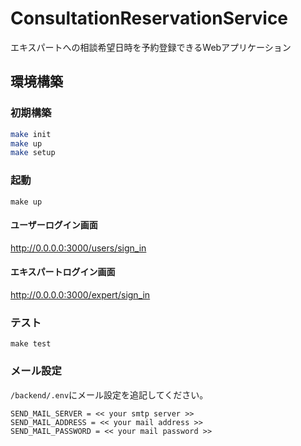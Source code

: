 # ConsultationReservationService
エキスパートへの相談希望日時を予約登録できるWebアプリケーション

## 環境構築

### 初期構築
```bash
make init
make up
make setup
```

### 起動
```shell
make up
```

#### ユーザーログイン画面
http://0.0.0.0:3000/users/sign_in

#### エキスパートログイン画面
http://0.0.0.0:3000/expert/sign_in

### テスト
```shell
make test
```

### メール設定

```/backend/.env```にメール設定を追記してください。
```
SEND_MAIL_SERVER = << your smtp server >>
SEND_MAIL_ADDRESS = << your mail address >>
SEND_MAIL_PASSWORD = << your mail password >>
```
